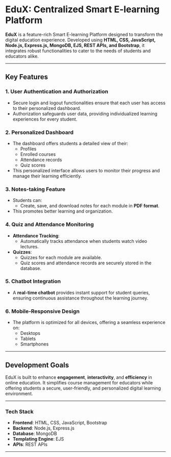 # EduX: Centralized Smart E-learning Platform

**EduX** is a feature-rich Smart E-learning Platform designed to transform the digital education experience. Developed using **HTML, CSS, JavaScript, Node.js, Express.js, MongoDB, EJS, REST APIs, and Bootstrap**, it integrates robust functionalities to cater to the needs of students and educators alike.

---

## Key Features

### 1. User Authentication and Authorization
- Secure login and logout functionalities ensure that each user has access to their personalized dashboard.
- Authorization safeguards user data, providing individualized learning experiences for every student.

### 2. Personalized Dashboard
- The dashboard offers students a detailed view of their:
  - Profiles
  - Enrolled courses
  - Attendance records
  - Quiz scores
- This personalized interface allows users to monitor their progress and manage their learning efficiently.

### 3. Notes-taking Feature
- Students can:
  - Create, save, and download notes for each module in **PDF format**.
- This promotes better learning and organization.

### 4. Quiz and Attendance Monitoring
- **Attendance Tracking**:
  - Automatically tracks attendance when students watch video lectures.
- **Quizzes**:
  - Quizzes for each module are available.
  - Quiz scores and attendance records are securely stored in the database.

### 5. Chatbot Integration
- A **real-time chatbot** provides instant support for student queries, ensuring continuous assistance throughout the learning journey.

### 6. Mobile-Responsive Design
- The platform is optimized for all devices, offering a seamless experience on:
  - Desktops
  - Tablets
  - Smartphones

---

## Development Goals

EduX is built to enhance **engagement**, **interactivity**, and **efficiency** in online education. It simplifies course management for educators while offering students a secure, user-friendly, and personalized digital learning environment.

---

### Tech Stack
- **Frontend**: HTML, CSS, JavaScript, Bootstrap
- **Backend**: Node.js, Express.js
- **Database**: MongoDB
- **Templating Engine**: EJS
- **APIs**: REST APIs

---
